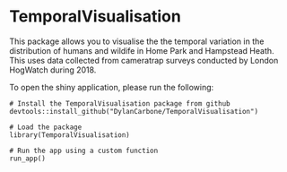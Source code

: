 # TemporalVisualisation

This package allows you to visualise the the temporal variation in the distribution of humans and wildife in Home Park and Hampstead Heath. This uses data collected from cameratrap surveys conducted by London HogWatch during 2018.

To open the shiny application, please run the following:
```
# Install the TemporalVisualisation package from github
devtools::install_github("DylanCarbone/TemporalVisualisation")

# Load the package
library(TemporalVisualisation)

# Run the app using a custom function
run_app()
```
